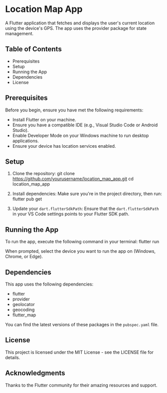 # Location Map App

A Flutter application that fetches and displays the user's current location using the device's GPS. The app uses the provider package for state management.

## Table of Contents

- Prerequisites
- Setup
- Running the App
- Dependencies
- License

## Prerequisites

Before you begin, ensure you have met the following requirements:

- Install Flutter on your machine.
- Ensure you have a compatible IDE (e.g., Visual Studio Code or Android Studio).
- Enable Developer Mode on your Windows machine to run desktop applications.
- Ensure your device has location services enabled.

## Setup

1. Clone the repository:
   git clone https://github.com/yourusername/location_map_app.git
   cd location_map_app

2. Install dependencies:
   Make sure you're in the project directory, then run:
   flutter pub get

3. Update your `dart.flutterSdkPath`:
   Ensure that the `dart.flutterSdkPath` in your VS Code settings points to your Flutter SDK path.

## Running the App

To run the app, execute the following command in your terminal:
flutter run

When prompted, select the device you want to run the app on (Windows, Chrome, or Edge).

## Dependencies

This app uses the following dependencies:

- flutter
- provider
- geolocator
- geocoding
- flutter_map

You can find the latest versions of these packages in the `pubspec.yaml` file.

## License

This project is licensed under the MIT License - see the LICENSE file for details.

## Acknowledgments

Thanks to the Flutter community for their amazing resources and support.
